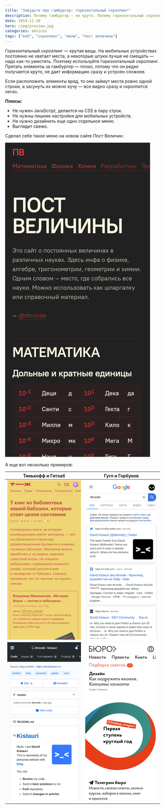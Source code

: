 ```yaml
---
title: "Забудьте про гамбургер: горизонтальный скроллинг"
description: Почему гамбургер — не круто. Почему горизонтальный скроллинг — круто. С примерами.
date: 2019-11-30
hero: /img/preview.jpg
categories: advices
tags: ["веб", "скроллинг", "меню", "пост величины"]
---
```


Горизонтальный скроллинг — крутая вещь. На мобильных устройствах постоянно не хватает места, а некоторые штуки лучше не смещать — надо как-то уместить. Поэтому используйте горизонтальный скроллинг. Прятать элементы за гамбургер — плохо, потому что он редко получается круто, не дает информацию сразу и устроен сложнее.

Если расположить элементы вряд, то они займут места ровно одной строки, а засунуть их можно кучу — все видно сразу и скроллится легко.

**Плюсы:**
- Не нужен JavaScript, делается на CSS в пару строк.
- Не нужны лишние настройки для мобильных устройств.
- Не нужно дизайнить еще одно отдельное меню.
- Выглядит свежо.

Сделал себе такое меню на новом сайте Пост Величин:

![Пост Величины на телефоне](postvel-horizon.jpg "Пост Величины на телефоне")

А еще вот несколько примеров:

|Тинькофф и Гитхаб|Гугл и Горбунов|
|--------|--------|
![Меню на сайте Журнала Тинькофф. Я вдохновлялся именно им, когда делал себе для Величин](tinkoff-horizon.jpg "Меню на сайте Журнала Тинькофф. Я вдохновлялся именно им, когда делал себе для Величин")|![Меню в поиске Гугла](google-horizon.jpg "Меню в поиске Гугла")
![Меню у Гитхаба. При этом от гамбургера не избавились](github-horizon.jpg "Меню у Гитхаба. При этом от гамбургера не избавились")|![Меню на сайте Бюро Горбунова](bureau-horizon.jpg "Меню на сайте Бюро Горбунова")